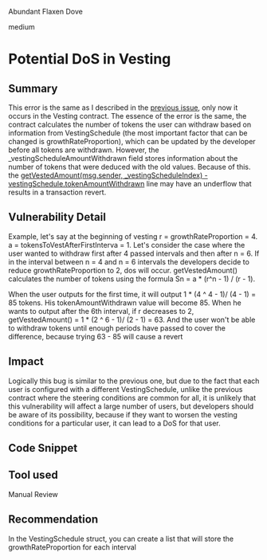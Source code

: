 Abundant Flaxen Dove

medium

# Potential DoS in Vesting

## Summary
This error is the same as I described in the [previous issue](https://github.com/sherlock-audit/2024-03-vvv-vesting-staking-BengalCatBalu/issues/1), only now it occurs in the Vesting contract.
The essence of the error is the same, the contract calculates the number of tokens the user can withdraw based on information from VestingSchedule (the most important factor that can be changed is growthRateProportion), which can be updated by the developer before all tokens are withdrawn. However, the _vestingScheduleAmountWithdrawn field stores information about the number of tokens that were deduced with the old values. Because of this. 
 the [getVestedAmount(msg.sender, _vestingScheduleIndex) - vestingSchedule.tokenAmountWithdrawn](https://github.com/sherlock-audit/2024-03-vvv-vesting-staking/blob/main/vvv-platform-smart-contracts/contracts/vesting/VVVVesting.sol#L158-L158) line may have an underflow that results in a transaction revert.

## Vulnerability Detail
Example, let's say at the beginning of vesting r = growthRateProportion = 4. a = tokensToVestAfterFirstInterva = 1. Let's consider the case where the user wanted to withdraw first after 4 passed intervals and then after n = 6. If in the interval between n = 4 and n = 6 intervals the developers decide to reduce growthRateProportion to 2, dos will occur. getVestedAmount() calculates the number of tokens using the formula Sn = a * (r^n - 1) / (r - 1).

When the user outputs for the first time, it will output 1 * (4 ^ 4 - 1)/ (4 - 1) = 85 tokens. His tokenAmountWithdrawn value will become 85. When he wants to output after the 6th interval, if r decreases to 2, getVestedAmount() = 1 * (2 ^ 6 - 1)/ (2 - 1) = 63. And the user won't be able to withdraw tokens until enough periods have passed to cover the difference, because trying 63 - 85 will cause a revert

## Impact

Logically this bug is similar to the previous one, but due to the fact that each user is configured with a different VestingSchedule, unlike the previous contract where the steering conditions are common for all, it is unlikely that this vulnerability will affect a large number of users, but developers should be aware of its possibility, because if they want to worsen the vesting conditions for a particular user, it can lead to a DoS for that user.

## Code Snippet

## Tool used

Manual Review

## Recommendation
In the VestingSchedule struct, you can create a list that will store the growthRateProportion for each interval